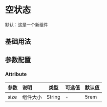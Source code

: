 <!-- 加载 demo 组件 start -->
<script setup>
import demo from './demo.vue'
</script>
<!-- 加载 demo 组件 end -->

<!-- 正文开始 -->

# 空状态

默认：这是一个新组件

## 基础用法

<Preview comp-name="Empty" demo-name="demo">
  <demo />
</Preview>

## 参数配置

### Attribute

| 参数 | 说明     | 类型   | 可选值 | 默认值 |
| ---- | :------- | ------ | ------ | ------ |
| size | 组件大小 | String | -      | 5rem   |
